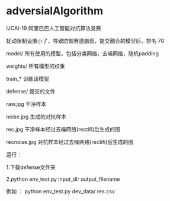# adversialAlgorithm
IJCAI-19 阿里巴巴人工智能对抗算法竞赛

扰动限制设置小了，导致防御赛道崩盘，提交融合的模型后，排名 70

model/ 所有使用的模型，包括分类网络，去噪网络，随机padding

weights/ 所有模型的权重

train_* 训练该模型

defense/ 提交的文件

raw.jpg 干净样本

noise.jpg 生成的对抗样本

rec.jpg 干净样本经过去噪网络(rectifi)后生成的图

recnoise.jpg 对抗样本经过去噪网络(rectifi)后生成的图

运行：

1.下载defense文件夹

2.python env_test.py input_dir output_filename

例如 ： python env_test.py dev_data/ res.csv
